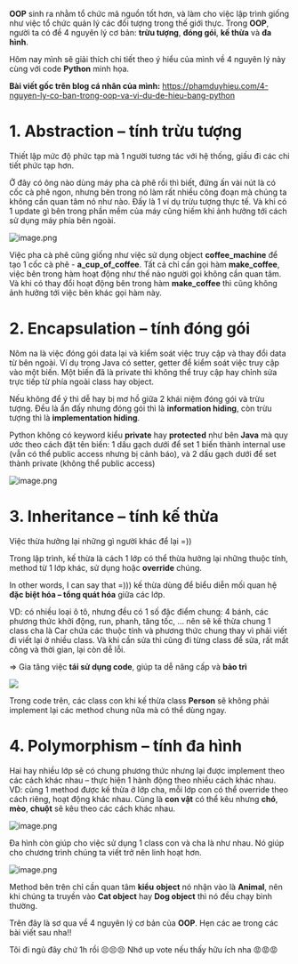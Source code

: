 **OOP** sinh ra nhằm tổ chức mã nguồn tốt hơn, và làm cho việc lập trình giống như việc tổ chức quản lý các đối tượng trong thế giới thực. Trong **OOP**, người ta có đề 4 nguyên lý cơ bản: **trừu tượng**, **đóng gói**, **kế thừa** và **đa hình**. 

Hôm nay mình sẽ giải thích chi tiết theo ý hiểu của mình về 4 nguyên lý này cùng với code **Python** minh họa.

**Bài viết gốc trên blog cá nhân của mình:** https://phamduyhieu.com/4-nguyen-ly-co-ban-trong-oop-va-vi-du-de-hieu-bang-python

# 1. Abstraction – tính trừu tượng
 Thiết lập mức độ phức tạp mà 1 người tương tác với hệ thống, giấu đi các chi tiết phức tạp hơn.

Ở đây có ông nào dùng máy pha cà phê rồi thì biết, đứng ấn vài nút là có cốc cà phê ngon, nhưng bên trong nó làm rất nhiều công đoạn mà chúng ta không cần quan tâm nó như nào. Đấy là 1 ví dụ trừu tượng thực tế. Và khi có 1 update gì bên trong phần mềm của máy cũng hiếm khi ảnh hưởng tới cách sử dụng máy phía bên ngoài.

![image.png](https://images.viblo.asia/9585bb73-643d-44ea-8c30-928808e43ad0.png)

Việc pha cà phê cũng giống như việc sử dụng object **coffee_machine** để tạo 1 cốc cà phê - **a_cup_of_coffee**. Tất cả chỉ cần gọi hàm **make_coffee**, việc bên trong hàm hoạt động như thế nào người gọi không cần quan tâm. Và khi có thay đổi hoạt động bên trong hàm **make_coffee** thì cũng không ảnh hưởng tới việc bên khác gọi hàm này.



# 2.	Encapsulation – tính đóng gói
Nôm na là việc đóng gói data lại và kiểm soát việc truy cập và thay đổi data từ bên ngoài. Ví dụ trong Java có setter, getter để kiểm soát việc truy cập vào một biến. Một biến đã là private thì không thể truy cập hay chỉnh sửa trực tiếp từ phía ngoài class hay object.

Nếu không để ý thì dễ hay bị mơ hồ giữa 2 khái niệm đóng gói và trừu tượng. Đều là ẩn đấy nhưng đóng gói thì là **information hiding**, còn trừu tượng thì là **implementation hiding**.

Python không có keyword kiểu **private** hay **protected** như bên **Java** mà quy ước theo cách đặt tên biến:  1 dấu gạch dưới để set 1 biến thành internal use (vẫn có thể public access nhưng bị cảnh báo), và 2 dấu gạch dưới để set thành private (không thể public access)

![image.png](https://images.viblo.asia/75e5d4f9-7c44-4eb4-bebf-25df11f612c7.png)




# 3.	Inheritance – tính kế thừa

Việc thừa hưởng lại những gì người khác để lại =))

Trong lập trình, kế thừa là cách 1 lớp có thể thừa hưởng lại những thuộc tính, method từ 1 lớp khác, sử dụng hoặc **override** chúng. 

In other words, I can say that =))) kế thừa dùng để biểu diễn mối quan hệ **đặc biệt hóa – tổng quát hóa** giữa các lớp.

VD: có nhiều loại ô tô, nhưng đều có 1 số đặc điểm chung: 4 bánh, các phương thức khởi động, run, phanh, tăng tốc, … nên sẽ kế thừa chung 1 class cha là Car chứa các thuộc tính và phương thức chung thay vì phải viết đi viết lại ở nhiều class. Và khi cần sửa thì cũng đi từng class để sửa, rất mất công và thời gian, lại còn dễ lỗi.

=> Gia tăng việc **tái sử dụng code**, giúp ta dễ nâng cấp và **bảo trì**

![](https://images.viblo.asia/e9794856-5435-4e4d-ab3a-f02de83dc885.PNG)

Trong code trên, các class con khi kế thừa class **Person** sẽ không phải implement lại các method chung nữa mà có thể dùng ngay.


# 4.	Polymorphism – tính đa hình

Hai hay nhiều lớp sẽ có chung phương thức nhưng lại được implement theo các cách khác nhau – thực hiện 1 hành động theo nhiều cách khác nhau.
VD: cùng 1 method được kế thừa ở lớp cha, mỗi lớp con có thể override theo cách riêng, hoạt động khác nhau. Cùng là **con vật** có thể kêu nhưng **chó**, **mèo**, **chuột** sẽ kêu theo các cách khác nhau.

![image.png](https://images.viblo.asia/8412727e-c3cc-4368-ba29-3bc0feed074e.png)

Đa hình còn giúp cho việc sử dụng 1 class con và cha là như nhau. Nó giúp cho chương trình chúng ta viết trở nên linh hoạt hơn.

![image.png](https://images.viblo.asia/bb943609-3039-4f02-a046-8f0f18f5a472.png)

Method bên trên chỉ cần quan tâm **kiểu** **object** nó nhận vào là **Animal**, nên khi chúng ta truyền vào **Cat object** hay **Dog object** thì nó đều chạy bình thường. 


Trên đây là sơ qua về 4 nguyên lý cơ bản của **OOP**. Hẹn các ae trong các bài viết sau nha!! 

Tôi đi ngủ đây chứ 1h rồi :persevere::persevere::persevere: Nhớ up vote nếu thấy hữu ích nha :pout::pout::pout: